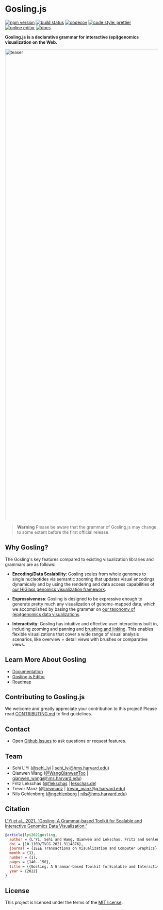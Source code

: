 # Gosling.js

[![npm version](https://img.shields.io/npm/v/gosling.js.svg?style=flat-square)](https://www.npmjs.com/package/gosling.js) [![build status](https://img.shields.io/travis/sehilyi/geminid/master.svg?style=flat-square)](https://travis-ci.com/gosling-lang/gosling.js) [![codecov](https://img.shields.io/codecov/c/github/gosling-lang/gosling.js/master.svg?style=flat-square&?cacheSeconds=60)](https://codecov.io/gh/gosling-lang/gosling.js) [![code style: prettier](https://img.shields.io/badge/code_style-prettier-ff69b4.svg?style=flat-square)](https://github.com/prettier/prettier) [![online editor](https://img.shields.io/badge/demo-online_editor-E08243.svg?style=flat-square)](https://gosling.js.org/) [![docs](https://img.shields.io/badge/docs-📖-57B4E9.svg?style=flat-square)](http://gosling-lang.org/docs/)

**Gosling.js is a declarative grammar for interactive (epi)genomics visualization on the Web.**

<img width="1549" alt="teaser" src="https://user-images.githubusercontent.com/9922882/109852545-e05f3400-7c22-11eb-90f3-7371e4ddeb42.png">

> **Warning**
> Please be aware that the grammar of Gosling.js may change to some extent before the first official release.

## Why Gosling?

The Gosling's key features compared to existing visualization libraries and grammars are as follows:

-   **Encoding/Data Scalability**: Gosling scales from whole genomes to single nucleotides via semantic zooming that updates visual encodings dynamically and by using the rendering and data access capabilities of [our HiGlass genomics visualization framework](http://higlass.io/).

-   **Expressiveness**: Gosling is designed to be expressive enough to generate pretty much any visualization of genome-mapped data, which we accomplished by basing the grammar on [our taxonomy of (epi)genomics data visualizations](https://onlinelibrary.wiley.com/doi/full/10.1111/cgf.13727).

-   **Interactivity**: Gosling has intuitive and effective user interactions built in, including zooming and panning and [brushing and linking](https://infovis-wiki.net/wiki/Linking_and_Brushing). This enables flexible visualizations that cover a wide range of visual analysis scenarios, like overview + detail views with brushes or comparative views.

## Learn More About Gosling

-   [Documentation](http://gosling-lang.org/)
-   [Gosling.js Editor](https://gosling.js.org/)
-   [Roadmap](https://github.com/gosling-lang/gosling.js/projects/1)

## Contributing to Gosling.js

We welcome and greatly appreciate your contribution to this project! Please read [CONTRIBUTING.md](/CONTRIBUTING.md) to find guidelines.

## Contact

-   Open [Github Issues](https://github.com/gosling-lang/gosling.js/issues/) to ask questions or request features.

## Team

-   Sehi L'Yi ([@sehi_lyi](https://twitter.com/sehi_lyi) | <sehi_lyi@hms.harvard.edu>)
-   Qianwen Wang ([@WangQianwenToo](https://twitter.com/WangQianwenToo) | <qianwen_wang@hms.harvard.edu>)
-   Fritz Lekschas ([@flekschas](https://twitter.com/flekschas) | [lekschas.de](https://lekschas.de))
-   Trevor Manz ([@trevmanz](https://twitter.com/trevmanz) | <trevor_manz@g.harvard.edu>)
-   Nils Gehlenborg ([@ngehlenborg](https://twitter.com/ngehlenborg) | <nils@hms.harvard.edu>)

## Citation

[L'Yi et al., 2021. “Gosling: A Grammar-based Toolkit for Scalable and Interactive Genomics Data Visualization.”](https://osf.io/6evmb)

```bib
@article{lyi2021gosling,
  author = {L'Yi, Sehi and Wang, Qianwen and Lekschas, Fritz and Gehlenborg, Nils},
  doi = {10.1109/TVCG.2021.3114876},
  journal = {IEEE Transactions on Visualization and Computer Graphics},
  month = {1},
  number = {1},
  pages = {140--150},
  title = {{Gosling: A Grammar-based Toolkit forScalable and Interactive Genomics Data Visualization}},
  year = {2022}
}
```

## License

This project is licensed under the terms of the [MIT license](https://github.com/gosling-lang/gosling.js/blob/master/LICENSE.md).
